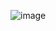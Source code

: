 
![image](https://user-images.githubusercontent.com/86486142/159431920-0d689a5a-22c3-4a60-bfbb-0b0ee22ef094.png)
